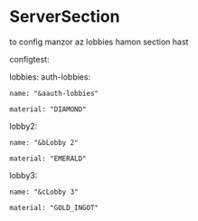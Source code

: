 # ServerSection
to config manzor az lobbies hamon section hast

configtest:

lobbies:
  auth-lobbies:
  
    name: "&aauth-lobbies"
    
    material: "DIAMOND"

  lobby2:
  
    name: "&bLobby 2"
    
    material: "EMERALD"

  lobby3:
  
    name: "&cLobby 3"
    
    material: "GOLD_INGOT"
